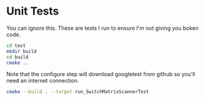 # Unit Tests

You can ignore this. These are tests I run to ensure I'm not giving you boken code.

```bash
cd test
mkdir build
cd build
cmake ..
```

Note that the configure step will download googletest from github so you'll need an internet connection.

```bash
cmake --build . --target run_SwitchMatrixScannerTest
```
